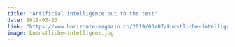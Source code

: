 ```yaml
---
title: "Artificial intelligence put to the test"
date: 2019-03-23
link: "https://www.horizonte-magazin.ch/2019/03/07/kunstliche-intelligenz-auf-dem-prufstand/"
image: kuenstliche-intelligenz.jpg
---
```


